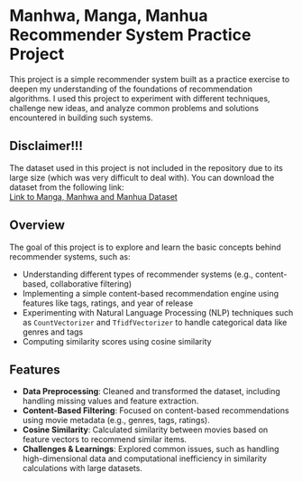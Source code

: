 # Manhwa, Manga, Manhua Recommender System Practice Project

This project is a simple recommender system built as a practice exercise to deepen my understanding of the foundations of recommendation algorithms. I used this project to experiment with different techniques, challenge new ideas, and analyze common problems and solutions encountered in building such systems.

## Disclaimer!!!

The dataset used in this project is not included in the repository due to its large size (which was very difficult to deal with). You can download the dataset from the following link:  
[Link to Manga, Manhwa and Manhua Dataset]([https://your-database-link.com](https://www.kaggle.com/datasets/victorsoeiro/manga-manhwa-and-manhua-dataset/data))

## Overview

The goal of this project is to explore and learn the basic concepts behind recommender systems, such as:
- Understanding different types of recommender systems (e.g., content-based, collaborative filtering)
- Implementing a simple content-based recommendation engine using features like tags, ratings, and year of release
- Experimenting with Natural Language Processing (NLP) techniques such as `CountVectorizer` and `TfidfVectorizer` to handle categorical data like genres and tags
- Computing similarity scores using cosine similarity

## Features

- **Data Preprocessing**: Cleaned and transformed the dataset, including handling missing values and feature extraction.
- **Content-Based Filtering**: Focused on content-based recommendations using movie metadata (e.g., genres, tags, ratings).
- **Cosine Similarity**: Calculated similarity between movies based on feature vectors to recommend similar items.
- **Challenges & Learnings**: Explored common issues, such as handling high-dimensional data and computational inefficiency in similarity calculations with large datasets.
